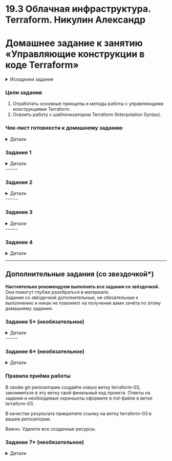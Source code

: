 # 19.3 Облачная инфраструктура. Terraform.  Никулин Александр
# Домашнее задание к занятию «Управляющие конструкции в коде Terraform»

<details>

  <summary>Исходники задания</summary>

  # hw-03
  https://github.com/netology-code/ter-homeworks/blob/main/03/hw-03.md

</details>


### Цели задания

1. Отработать основные принципы и методы работы с управляющими конструкциями Terraform.
2. Освоить работу с шаблонизатором Terraform (Interpolation Syntax).

### Чек-лист готовности к домашнему заданию

<details>

  <summary>Детали</summary>

  1. Зарегистрирован аккаунт в Yandex Cloud. Использован промокод на грант.
  2. Установлен инструмент Yandex CLI.
  3. Доступен исходный код для выполнения задания в директории [**03/src**](https://github.com/netology-code/ter-homeworks/tree/main/03/src).
  4. Любые ВМ, использованные при выполнении задания, должны быть прерываемыми, для экономии средств.
     
</details>

### Задание 1
<details>

  <summary>Детали</summary>
  
  1. Изучите проект.
  2. Заполните файл personal.auto.tfvars.
  3. Инициализируйте проект, выполните код. Он выполнится, даже если доступа к preview нет.
  
     Приложите скриншот входящих правил «Группы безопасности» в ЛК Yandex Cloud или скриншот отказа в предоставлении доступа к preview-версии.
     > ![image](https://github.com/user-attachments/assets/e5794ae8-0582-461d-b99f-c7a5af62c3c8)
    
</details>
------

### Задание 2
<details>
  <summary>Детали</summary>
  
  1. Создайте файл count-vm.tf. Опишите в нём создание двух **одинаковых** ВМ  web-1 и web-2 (не web-0 и web-1) с минимальными параметрами, используя мета-аргумент **count loop**. Назначьте ВМ созданную в первом задании группу безопасности.(как это сделать узнайте в документации провайдера yandex/compute_instance )
     > ![image](https://github.com/user-attachments/assets/cf33979f-3ccd-41e9-a42e-0a1dbb62c7d4)
     > ![image](https://github.com/user-attachments/assets/5509a0a0-81f2-4f03-8e32-f4b5593a0010)
     > ![image](https://github.com/user-attachments/assets/cf6a1265-175e-47fe-a678-ae2b9b21d27e)

  3. Создайте файл for_each-vm.tf. Опишите в нём создание двух ВМ для баз данных с именами "main" и "replica" **разных** по cpu/ram/disk_volume , используя мета-аргумент **for_each loop**. Используйте для обеих ВМ одну общую переменную типа:
     ```
     variable "each_vm" {
       type = list(object({  vm_name=string, cpu=number, ram=number, disk_volume=number }))
     }
     ```
     При желании внесите в переменную все возможные параметры.
     > ![image](https://github.com/user-attachments/assets/312e7f19-d96f-4494-b829-0584763bc410)
     > ![image](https://github.com/user-attachments/assets/96df3ec5-fbe8-4e0a-bf14-9248afb1920b)

  4. ВМ из пункта 2.1 должны создаваться после создания ВМ из пункта 2.2.
     > ![image](https://github.com/user-attachments/assets/13827f23-0d02-4c90-93fd-95370040ba02)

  5. Используйте функцию file в local-переменной для считывания ключа ~/.ssh/id_rsa.pub и его последующего использования в блоке metadata, взятому из ДЗ 2.
     > Я чуть по другому сдела... \
     > ![image](https://github.com/user-attachments/assets/cb486ba4-c2db-4c03-836a-f2fee048e5d8) \
     > ![image](https://github.com/user-attachments/assets/77ad4dbd-342f-4d7f-91e7-fb2fe85ddfb0) \
     > ![image](https://github.com/user-attachments/assets/095afa6e-86f8-4502-88e9-989bfbb9c05c) \
     > ![image](https://github.com/user-attachments/assets/65f00f0c-a242-4712-9ab4-c4732cac88e9) \

  6. Инициализируйте проект, выполните код.
     > ![image](https://github.com/user-attachments/assets/9709db65-68c9-4c05-8bf2-1da8f418925c) \
     > ![image](https://github.com/user-attachments/assets/b84657fb-123b-4989-ac30-cc0102327f7a)
  
</details>
------

### Задание 3
<details>
  <summary>Детали</summary>
  
  1. Создайте 3 одинаковых виртуальных диска размером 1 Гб с помощью ресурса yandex_compute_disk и мета-аргумента count в файле **disk_vm.tf** .
     > ![image](https://github.com/user-attachments/assets/9b5a22b7-bd39-40c0-915e-1b291b48452c) \
     > ![image](https://github.com/user-attachments/assets/18b3108f-8a38-48bb-9e5a-289c6e47d200)
  2. Создайте в том же файле **одиночную**(использовать count или for_each запрещено из-за задания №4) ВМ c именем "storage"  . Используйте блок **dynamic secondary_disk{..}** и мета-аргумент for_each для подключения созданных вами дополнительных дисков.
     > ![image](https://github.com/user-attachments/assets/3b8efcd7-c2a8-4d91-a235-fe89ce8af8d7) \
     > ![image](https://github.com/user-attachments/assets/b9473c97-ab03-4fc4-94ee-7cf9172aef2b) \
     > ![image](https://github.com/user-attachments/assets/463c42d4-a9f2-4e8e-9684-5e6866474f69) \
     > ![image](https://github.com/user-attachments/assets/dc12142f-1b73-4bfe-9b51-a76040018aeb)

</details>
------

### Задание 4
<details>
  <summary>Детали</summary>
  
  1. В файле ansible.tf создайте inventory-файл для ansible.
  Используйте функцию tepmplatefile и файл-шаблон для создания ansible inventory-файла из лекции.
  Готовый код возьмите из демонстрации к лекции [**demonstration2**](https://github.com/netology-code/ter-homeworks/tree/main/03/demo).
  Передайте в него в качестве переменных группы виртуальных машин из задания 2.1, 2.2 и 3.2, т. е. 5 ВМ.
  2. Инвентарь должен содержать 3 группы и быть динамическим, т. е. обработать как группу из 2-х ВМ, так и 999 ВМ.
  3. Добавьте в инвентарь переменную  [**fqdn**](https://cloud.yandex.ru/docs/compute/concepts/network#hostname).
     ``` 
     [webservers]
     web-1 ansible_host=<внешний ip-адрес> fqdn=<полное доменное имя виртуальной машины>
     web-2 ansible_host=<внешний ip-адрес> fqdn=<полное доменное имя виртуальной машины>
     
     [databases]
     main ansible_host=<внешний ip-адрес> fqdn=<полное доменное имя виртуальной машины>
     replica ansible_host<внешний ip-адрес> fqdn=<полное доменное имя виртуальной машины>
     
     [storage]
     storage ansible_host=<внешний ip-адрес> fqdn=<полное доменное имя виртуальной машины>
     ```
     Пример fqdn: ```web1.ru-central1.internal```(в случае указания имени ВМ); ```fhm8k1oojmm5lie8i22a.auto.internal```(в случае автоматической генерации имени ВМ зона изменяется). нужную вам переменную найдите в документации провайдера или terraform console.
  4. Выполните код. Приложите скриншот получившегося файла.
     > ![image](https://github.com/user-attachments/assets/a85c66fb-0bb6-49fd-a075-5a7b9e1ab067)\
     > ![image](https://github.com/user-attachments/assets/29e26563-dc16-4d5d-98ed-37884af91328)\
     > ![image](https://github.com/user-attachments/assets/e7612cbf-5051-483a-838a-a711a9640bf9)\
     > ![image](https://github.com/user-attachments/assets/e703da0a-afbb-448c-a83a-191e7f5e0c81)\
     > всё находится в ветке terraform-03
  
  Для общего зачёта создайте в вашем GitHub-репозитории новую ветку terraform-03. Закоммитьте в эту ветку свой финальный код проекта, пришлите ссылку на коммит.   
  **Удалите все созданные ресурсы**.
  
</details>

------

## Дополнительные задания (со звездочкой*)

**Настоятельно рекомендуем выполнять все задания со звёздочкой.** Они помогут глубже разобраться в материале.   
Задания со звёздочкой дополнительные, не обязательные к выполнению и никак не повлияют на получение вами зачёта по этому домашнему заданию. 

### Задание 5* (необязательное)
<details>
  <summary>Детали</summary>
  
  1. Напишите output, который отобразит ВМ из ваших ресурсов count и for_each в виде списка словарей :
     ``` 
     [
      {
       "name" = 'имя ВМ1'
       "id"   = 'идентификатор ВМ1'
       "fqdn" = 'Внутренний FQDN ВМ1'
      },
      {
       "name" = 'имя ВМ2'
       "id"   = 'идентификатор ВМ2'
       "fqdn" = 'Внутренний FQDN ВМ2'
      },
      ....
     ...итд любое количество ВМ в ресурсе(те требуется итерация по ресурсам, а не хардкод) !!!!!!!!!!!!!!!!!!!!!
     ]
     ```
     Приложите скриншот вывода команды ```terrafrom output```.

     > ![image](https://github.com/user-attachments/assets/d8d03dc7-a2d2-4837-9840-1ce55bf923e8)
     > всё находится в ветке terraform-03
  
</details>
------

### Задание 6* (необязательное)
<details>
  <summary>Детали</summary>
  
  1. Используя null_resource и local-exec, примените ansible-playbook к ВМ из ansible inventory-файла.
  Готовый код возьмите из демонстрации к лекции [**demonstration2**](https://github.com/netology-code/ter-homeworks/tree/main/03/demo).
  3. Модифицируйте файл-шаблон hosts.tftpl. Необходимо отредактировать переменную ```ansible_host="<внешний IP-address или внутренний IP-address если у ВМ отсутвует внешний адрес>```.
  
  Для проверки работы уберите у ВМ внешние адреса(nat=false). Этот вариант используется при работе через bastion-сервер.
  Для зачёта предоставьте код вместе с основной частью задания.

  > Результат выполнения \
  > ![image](https://github.com/user-attachments/assets/500ae844-8529-4cd5-88c9-4ca9676607a1) \
  > В кратце скатал все файлы, подправил `ansible.tf`
  > всё находится в ветке terraform-03-</details>

### Правила приёма работы

В своём git-репозитории создайте новую ветку terraform-03, закоммитьте в эту ветку свой финальный код проекта. Ответы на задания и необходимые скриншоты оформите в md-файле в ветке terraform-03.

В качестве результата прикрепите ссылку на ветку terraform-03 в вашем репозитории.

Важно. Удалите все созданные ресурсы.

### Задание 7* (необязательное)
<details>
  <summary>Детали</summary>
  
  Ваш код возвращает вам следущий набор данных: 
  ```
  > local.vpc
  {
    "network_id" = "enp7i560tb28nageq0cc"
    "subnet_ids" = [
      "e9b0le401619ngf4h68n",
      "e2lbar6u8b2ftd7f5hia",
      "b0ca48coorjjq93u36pl",
      "fl8ner8rjsio6rcpcf0h",
    ]
    "subnet_zones" = [
      "ru-central1-a",
      "ru-central1-b",
      "ru-central1-c",
      "ru-central1-d",
    ]
  }
  ```
  Предложите выражение в terraform console, которое удалит из данной переменной 3 элемент из: subnet_ids и subnet_zones.(значения могут быть любыми) Образец конечного результата:
  ```
  > <некое выражение>
  {
    "network_id" = "enp7i560tb28nageq0cc"
    "subnet_ids" = [
      "e9b0le401619ngf4h68n",
      "e2lbar6u8b2ftd7f5hia",
      "fl8ner8rjsio6rcpcf0h",
    ]
    "subnet_zones" = [
      "ru-central1-a",
      "ru-central1-b",
      "ru-central1-d",
    ]
  }
  ```

  > ![image](https://github.com/user-attachments/assets/732fbf6d-4b69-46da-ac42-b9a18e3967af)
  > `merge(local.taks7, {"subnet_ids": [for e, i in local.taks7.subnet_ids : i if e != 3]}, {"subnet_zones": [for e, i in local.taks7.subnet_zones : i if e != 3]})` \
  > Самое быстрое что пришло на ум

</details>
